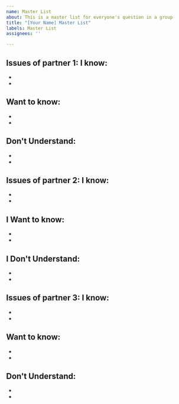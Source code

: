 ```yaml
---
name: Master List
about: This is a master list for everyone's question in a group
title: "[Your Name] Master List"
labels: Master List
assignees: ''

---
```


Issues of partner 1: 
I know:
-
-
-
Want to know:
-
-
-
Don't Understand: 
-
-
-
Issues of partner 2: 
I know:
-
-
-
I Want to know:
-
-
-
 I Don't Understand: 
-
-
-
Issues of partner 3: 
I know:
-
-
-
Want to know:
-
-
-
Don't Understand: 
-
-
-
